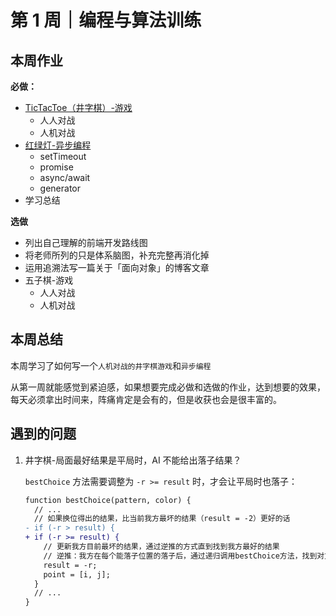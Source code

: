 # 第 1 周｜编程与算法训练

## 本周作业

**必做：**

- [TicTacToe（井字棋）-游戏](./homework/tic-tac-toe/index.html)
  - 人人对战
  - 人机对战
- [红绿灯-异步编程](./homework/traffic-light/index.html)
  - setTimeout
  - promise
  - async/await
  - generator
- 学习总结

**选做**

- 列出自己理解的前端开发路线图
- 将老师所列的只是体系脑图，补充完整再消化掉
- 运用追溯法写一篇关于「面向对象」的博客文章
- 五子棋-游戏
  - 人人对战
  - 人机对战

## 本周总结

本周学习了如何写一个`人机对战的井字棋游戏`和`异步编程`

从第一周就能感觉到紧迫感，如果想要完成必做和选做的作业，达到想要的效果，每天必须拿出时间来，阵痛肯定是会有的，但是收获也会是很丰富的。

## 遇到的问题

1. 井字棋-局面最好结果是平局时，AI 不能给出落子结果？

   `bestChoice` 方法需要调整为 `-r >= result` 时，才会让平局时也落子：

   ```diff
   function bestChoice(pattern, color) {
     // ...
     // 如果换位得出的结果，比当前我方最坏的结果（result = -2）更好的话
   - if (-r > result) {
   + if (-r >= result) {
       // 更新我方目前最坏的结果，通过逆推的方式直到找到我方最好的结果
       // 逆推：我方在每个能落子位置的落子后，通过递归调用bestChoice方法，找到对方最好的结果，直到棋盘上所有能落子的位置都尝试一遍为止
       result = -r;
       point = [i, j];
     }
     // ...
   }
   ```
